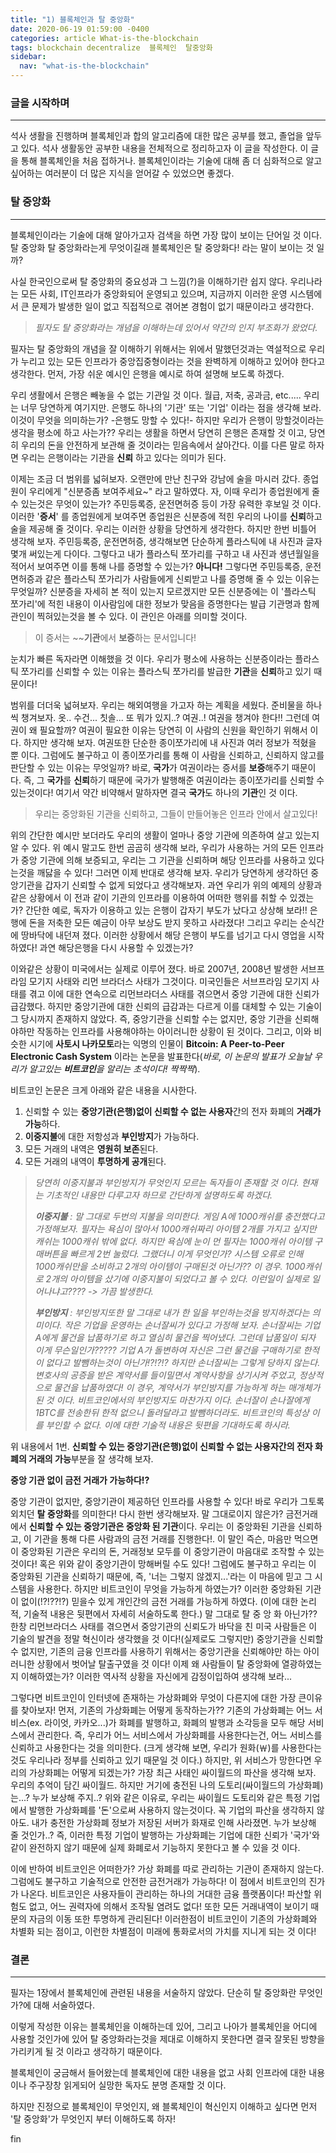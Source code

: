 ```yaml
---
title: "1) 블록체인과 탈 중앙화"
date: 2020-06-19 01:59:00 -0400
categories: article What-is-the-blockchain
tags: blockchain decentralize  블록체인  탈중앙화
sidebar:
  nav: "what-is-the-blockchain"
---
```

### **글을 시작하며**
---

석사 생활을 진행하며 블록체인과 합의 알고리즘에 대한 많은 공부를 했고, 졸업을 앞두고 있다.
석사 생활동안 공부한 내용을 전체적으로 정리하고자 이 글을 작성한다.
이 글을 통해 블록체인을 처음 접하거나. 블록체인이라는 기술에 대해 좀 더 심화적으로 알고싶어하는 여러분이 더 많은 지식을 얻어갈 수 있었으면 좋겠다.


### **탈 중앙화**
---
블록체인이라는 기술에 대해 알아가고자 검색을 하면 가장 많이 보이는 단어일 것 이다. 탈 중앙화
탈 중앙화라는게 무엇이길래 블록체인은 탈 중앙화다! 라는 말이 보이는 것 일까?

사실 한국인으로써 탈 중앙화의 중요성과 그 느낌(?)을 이해하기란 쉽지 않다.
우리나라는 모든 사회, IT인프라가 중앙화되어 운영되고 있으며, 지금까지 이러한 운영 시스템에서 큰 문제가 발생한 일이 없고 직접적으로 겪어본 경험이 없기 때문이라고 생각한다.


> *필자도 탈 중앙화라는 개념을 이해하는데 있어서 약간의 인지 부조화가 왔었다.*

필자는 탈 중앙화의 개념을 잘 이해하기 위해서는 위에서 말했던것과는 역설적으로 우리가 누리고 있는 모든 인프라가 중앙집중형이라는 것을 완벽하게 이해하고 있어야 한다고 생각한다.
먼저, 가장 쉬운 예시인 은행을 예시로 하여 설명해 보도록 하겠다.

우리 생활에서 은행은 빼놓을 수 없는 기관일 것 이다. 월급, 저축, 공과금, etc..... 우리는 너무 당연하게 여기지만. 은행도 하나의 '기관' 또는 '기업' 이라는 점을 생각해 보라. 이것이 무엇을 의미하는가? -은행도 망할 수 있다!-
하지만 우리가 은행이 망할것이라는 생각을 평소에 하고 사는가?? 우리는 생활을 하면서 당연히 은행은 존재할 것 이고, 당연히 우리의 돈을 안전하게 보관해 줄 것이라는 믿음속에서 살아간다.
이를 다른 말로 하자면 우리는 은행이라는 기관을 **신뢰** 하고 있다는 의미가 된다.

이제는 조금 더 범위를 넓혀보자. 오랜만에 만난 친구와 강남에 술을 마시러 갔다. 종업원이 우리에게 "신분증좀 보여주세요~" 라고 말하였다. 자, 이때 우리가 종업원에게 줄 수 있는것은 무엇이 있는가?
주민등록증, 운전면허증 등이 가장 유력한 후보일 것 이다. 이러한 '**증서**' 를 종업원에게 보여주면 종업원은 신분증에 적힌 우리의 나이를 **신뢰**하고 술을 제공해 줄 것이다.
우리는 이러한 상황을 당연하게 생각한다. 하지만 한번 비틀어 생각해 보자. 주민등록증, 운전면허증, 생각해보면 단순하게 플라스틱에 내 사진과 글자 몇개 써있는게 다이다.
그렇다고 내가 플라스틱 쪼가리를 구하고 내 사진과  생년월일을 적어서 보여주면 이를 통해 나를 증명할 수 있는가? **아니다!** 그렇다면 주민등록증, 운전면허증과 같은 플라스틱 쪼가리가 사람들에게 신뢰받고 나를 증명해 줄 수 있는 이유는 무엇일까?
신분증을 자세히 본 적이 있는지 모르겠지만 모든 신분증에는 이 '플라스틱 쪼가리'에 적힌 내용이 이사람임에 대한 정보가 맞음을 증명한다는 발급 기관명과 함께 관인이 찍혀있는것을 볼 수 있다. 이 관인은 아래를 의미할 것이다.  



>이 증서는 ~~**기관**에서 **보증**하는 문서입니다!

눈치가 빠른 독자라면 이해했을 것 이다. 우리가 평소에 사용하는 신분증이라는 플라스틱 쪼가리를 신뢰할 수 있는 이유는 플라스틱 쪼가리를 발급한 **기관**을 **신뢰**하고 있기 때문이다!

범위를 더더욱 넓혀보자. 우리는 해외여행을 가고자 하는 계획을 세웠다. 준비물을 하나씩 챙겨보자. 옷.. 수건... 칫솔... 또 뭐가 있지..? 여권..! 여권을 챙겨야 한다!!
그런데 여권이 왜 필요할까? 여권이 필요한 이유는 당연히 이 사람의 신원을 확인하기 위해서 이다. 하지만 생각해 보자. 여권또한 단순한 종이쪼가리에 내 사진과 여러 정보가 적혔을 뿐 이다.
그럼에도 불구하고 이 종이쪼가리를 통해 이 사람을 신뢰하고, 신뢰하지 않고를 판단할 수 있는 이유는 무엇일까? 바로, **국가**가 여권이라는 증서를 **보증**해주기 때문이다. 즉, 그 **국가**를 **신뢰**하기 때문에 국가가 발행해준 여권이라는 종이쪼가리를 신뢰할 수 있는것이다!
여기서 약간 비약해서 말하자면 결국 **국가**도 하나의 **기관**인 것 이다.

>우리는 중앙화된 기관을 신뢰하고, 그들이 만들어놓은 인프라 안에서 살고있다!



위의 간단한 예시만 보더라도 우리의 생활이 얼마나 중앙 기관에 의존하여 살고 있는지 알 수 있다. 위 예시 말고도 한번 곰곰히 생각해 보라, 우리가 사용하는 거의 모든 인프라가 중앙 기관에 의해 보증되고, 우리는 그 기관을 신뢰하며 해당 인프라를 사용하고 있다는것을 깨닳을 수 있다!
그러면 이제 반대로 생각해 보자. 우리가 당연하게 생각하던 중앙기관을 갑자기 신뢰할 수 없게 되었다고 생각해보자. 과연 우리가 위의 예제의 상황과 같은 상황에서 이 전과 같이 기관의 인프라를 이용하여 어떠한 행위를 취할 수 있겠는가?
간단한 예로, 독자가 이용하고 있는 은행이 갑자기 부도가 났다고 상상해 보라!! 은행에 돈을 저축한 모든 예금이 아무 보상도 받지 못하고 사라졌다! 그리고 우리는 순식간에 땅바닥에 내던져 졌다.
이러한 상황에서 해당 은행이 부도를 넘기고 다시 영업을 시작하였다! 과연 해당은행을 다시 사용할 수 있겠는가?

이와같은 상황이 미국에서는 실제로 이루어 졌다. 바로 2007년, 2008년 발생한 서브프라임 모기지 사태와 리먼 브라더스 사태가 그것이다.
미국인들은 서브프라임 모기지 사태를 겪고 이에 대한 연속으로 리먼브라더스 사태를 겪으면서 중앙 기관에 대한 신뢰가 급감했다.
하지만 중앙기관에 대한 신뢰의 급감과는 다르게 이를 대체할 수 있는 기술이 그 당시까지 존재하지 않았다. 즉, 중앙기관을 신뢰할 수는 없지만, 중앙 기관을 신뢰해야하만 작동하는 인프라를 사용해야하는 아이러니한 상황이 된 것이다.
그리고, 이와 비슷한 시기에 **사토시 나카모토**라는 익명의 인물이 **Bitcoin: A Peer-to-Peer Electronic Cash System** 이라는 논문을 발표한다(*바로, 이 논문의 발표가 오늘날 우리가 알고있는 **비트코인**을 알리는 초석이다! 짝짝짝*).

비트코인 논문은 크게 아래와 같은 내용을 시사한다.


1. 신뢰할 수 있는 **중앙기관(은행)없이 신뢰할 수 없는 사용자**간의 전자 화폐의 **거래가 가능**하다.
2. **이중지불**에 대한 저항성과 **부인방지**가 가능하다.
3. 모든 거래의 내역은 **영원히 보존**된다.
4. 모든 거래의 내역이 **투명하게 공개**된다.


>*당연히 이중지불과 부인방지가 무엇인지 모르는 독자들이 존재할 것 이다. 현재는 기초적인 내용만 다루고자 하므로 간단하게 설명하도록 하겠다.*
>
>***이중지불** : 말 그대로 두번의 지불을 의미한다. 게임 A에 1000캐쉬를 충전했다고 가정해보자. 필자는 욕심이 많아서 1000캐쉬짜리 아이템 2개를 가지고 싶지만 캐쉬는 1000캐쉬 밖에 없다. 하지만 욕심에 눈이 먼 필자는 1000캐쉬 아이템 구매버튼을 빠르게 2번 눌렀다. 그랬더니 이게 무엇인가? 시스템 오류로 인해 1000캐쉬만을 소비하고 2개의 아이템이 구매된것 아닌가?? 이 경우. 1000캐쉬로 2개의 아이템을 샀기에 이중지불이 되었다고 볼 수 있다. 이런일이 실제로 일어나냐고???? -> 가끔 발생한다.*
>
>***부인방지** : 부인방지또한 말 그대로 내가 한 일을 부인하는것을 방지하겠다는 의미이다. 작은 기업을 운영하는 손너잘씨가 있다고 가정해 보자. 손너잘씨는 기업 A에게 물건을 납품하기로 하고 열심히 물건을 찍어냈다. 그런데 납품일이 되자 이게 무슨일인가????? 기업 A가 돌변하여 자신은 그런 물건을 구매하기로 한적이 없다고 발뺌하는것이 아닌가!?!?!? 하지만 손너잘씨는 그렇게 당하지 않는다. 변호사의 공증을 받은 계약서를 들이밀면서 계약사항을 상기시켜 주었고, 정상적으로 물건을 납품하였다! 이 경우, 계약서가 부인방지를 가능하게 하는 매개체가 된 것 이다. 비트코인에서의 부인방지도 마찬가지 이다. 손너잘이 손나잘에게 1BTC를 전송한뒤 한적 없으니 돌려달라고 발뺌하더라도. 비트코인의 특성상 이를 부인할 수 없다. 이에 대한 기술적 내용은 뒷편을 기대하도록 하시라.*

위 내용에서 1번. **신뢰할 수 있는 중앙기관(은행)없이 신뢰할 수 없는 사용자간의 전자 화폐의 거래의 가능**부분을 잘 생각해 보자.


**중앙 기관 없이 금전 거래가 가능하다!?**

중앙 기관이 없지만, 중앙기관이 제공하던 인프라를 사용할 수 있다! 바로 우리가 그토록 외치던 **탈 중앙화**를 의미한다!
다시 한번 생각해보자. 말 그대로이지 않은가? 금전거래에서 **신뢰할 수 있는 중앙기관은 중앙화 된 기관**이다. 우리는 이 중앙화된 기관을 신뢰하고, 이 기관을 통해 다른 사람과의 금전 거래를 진행한다!. 이 말인 즉슨, 마음만 먹으면 이 중앙화된 기관은 우리의 돈, 거래정보 모두를 이 중앙기관이 마음대로 조작할 수 있는것이다! 혹은 위와 같이 중앙기관이 망해버릴 수도 있다!
그럼에도 불구하고 우리는 이 중앙화된 기관을 신뢰하기 때문에, 즉, '너는 그렇지 않겠지...'라는 이 마음에 믿고 그 시스템을 사용한다.
하지만 비트코인이 무엇을 가능하게 하였는가? 이러한 중앙화된 기관이 없이(!?!??!?) 믿을수 있게 개인간의 금전 거래를 가능하게 하였다. (이에 대한 논리적, 기술적 내용은 뒷편에서 자세히 서술하도록 한다.) 말 그대로 탈 중 앙 화 아닌가??
한창 리먼브라더스 사태를 겪으면서 중앙기관의 신뢰도가 바닥을 친 미국 사람들은 이 기술의 발견을 정말 혁신이라 생각했을 것 이다!(실제로도 그렇지만)
중앙기관을 신뢰할 수 없지만, 기존의 금융 인프라를 사용하기 위해서는 중앙기관을 신뢰해야만 하는 아이러니한 상황에서 벗어날 탈출구였을 것 이다!
이제 왜 사람들이 탈 중앙화에 열광하였는지 이해하였는가? 이러한 역사적 상황을 자신에게 감정이입하여 생각해 보라...

그렇다면 비트코인이 인터넷에 존재하는 가상화폐와 무엇이 다른지에 대한 가장 큰이유를 찾아보자!
먼저, 기존의 가상화폐는 어떻게 동작하는가?? 기존의 가상화폐는 어느 서비스(ex. 라이엇, 카카오...)가 화폐를 발행하고, 화폐의 발행과 소각등을 모두 해당 서비스에서 관리한다.
즉, 우리가 어느 서비스에서 가상화폐를 사용한다는건, 어느 서비스를 신뢰하고 사용한다는 것을 의미한다. (크게 생각해 보면, 우리가 원화(￦)를 사용한다는것도 우리나라 정부를 신뢰하고 있기 때문일 것 이다.)
하지만, 위 서비스가 망한다면 우리의 가상화폐는 어떻게 되겠는가? 가장 최근 사태인 싸이월드의 파산을 생각해 보자. 우리의 추억이 담긴 싸이월드. 하지만 거기에 충전된 나의 도토리(싸이월드의 가상화폐)는...? 누가 보상해 주지..?
위와 같은 이유로, 우리는 싸이월드 도토리와 같은 특정 기업에서 발행한 가상화폐를 '돈'으로써  사용하지 않는것이다. 꼭 기업의 파산을 생각하지 않아도. 내가 충전한 가상화폐 정보가 저장된 서버가 화재로 인해 사라졌면. 누가 보상해 줄 것인가..?
즉, 이러한 특정 기업이 발행하는 가상화폐는 기업에 대한 신뢰가 '국가'와 같이 완전하지 않기 때문에 실제 화폐로서 기능하지 못한다고 볼 수 있을 것 이다.

이에 반하여 비트코인은 어떠한가? 가상 화폐를 따로 관리하는 기관이 존재하지 않는다. 그럼에도 불구하고 기술적으로 안전한 금전거래가 가능하다! 이 점에서 비트코인의 진가가 나온다. 비트코인은 사용자들이 관리하는 하나의 거대한 금융 플랫폼이다! 파산할 위험도 없고, 어느 권력자에 의해서 조작될 염려도 없다! 또한 모든 거래내역이 보이기 때문의 자금의 이동 또한 투명하게 관리된다! 이러한점이 비트코인이 기존의 가상화폐와 차별화 되는 점이고, 이런한 차별점이 미래에 통화로서의 가치를 지니게 되는 것 이다!

### 결론
---
필자는 1장에서 블록체인에 관련된 내용을 서술하지 않았다. 단순히 탈 중앙화란 무엇인가?에 대해 서술하였다.

이렇게 작성한 이유는 블록체인을 이해하는데 있어, 그리고 나아가 블록체인을 어디에 사용할 것인가에 있어 탈 중앙화라는것을 제대로 이해하지 못한다면 결국 잘못된 방향을 가리키게 될 것 이라고 생각하기 때문이다.

블록체인이 궁금해서 들어왔는데 블록체인에 대한 내용을 없고 사회 인프라에 대한 내용이나 주구장창 읽게되어 실망한 독자도 분명 존재할 것 이다.

하지만 진정으로 블록체인이 무엇인지, 왜 블록체인이 혁신인지 이해하고 싶다면 먼저 '탈 중앙화'가 무엇인지 부터 이해하도록 하자!



fin
